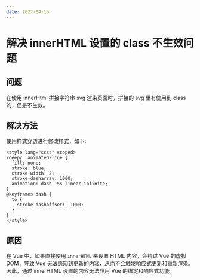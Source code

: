 ```yaml
---
date: 2022-04-15
---
```


# 解决 innerHTML 设置的 class 不生效问题

## 问题

在使用 innerHtml 拼接字符串 svg 渲染页面时，拼接的 svg 里有使用到 class 的，但是不生效。

## 解决方法

使用样式穿透进行修改样式，如下:

```vue
<style lang="scss" scoped>
/deep/ .animated-line {
  fill: none;
  stroke: blue;
  stroke-width: 2;
  stroke-dasharray: 1000;
  animation: dash 15s linear infinite;
}
@keyframes dash {
  to {
    stroke-dashoffset: -1000;
  }
}
</style>
```

## 原因

在 Vue 中，如果直接使用 `innerHTML` 来设置 HTML 内容，会绕过 Vue 的虚拟 DOM，导致 Vue 无法感知到更新的内容，从而不会触发响应式更新和重新渲染。因此，通过 innerHTML 设置的内容无法应用 Vue 的绑定和响应式功能。
